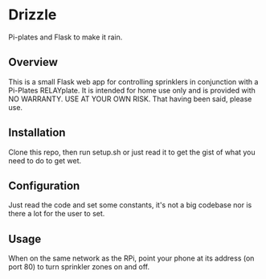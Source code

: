 # Drizzle
Pi-plates and Flask to make it rain.
## Overview
This is a small Flask web app for controlling sprinklers
in conjunction with a Pi-Plates RELAYplate.  It is intended
for home use only and is provided with NO WARRANTY.  USE
AT YOUR OWN RISK.  That having been said, please use.
## Installation
Clone this repo, then run setup.sh or just read it to get
the gist of what you need to do to get wet.
## Configuration
Just read the code and set some constants, it's not a big
codebase nor is there a lot for the user to set.
## Usage
When on the same network as the RPi, point your phone at
its address (on port 80) to turn sprinkler zones on and
off.
